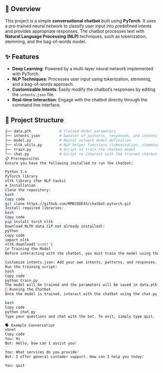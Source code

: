 

## 📝 Overview
This project is a simple **conversational chatbot** built using **PyTorch**. It uses a pre-trained neural network to classify user input into predefined intents and provides appropriate responses. The chatbot processes text with **Natural Language Processing (NLP)** techniques, such as tokenization, stemming, and the bag-of-words model.

## ✨ Features
- **Deep Learning**: Powered by a multi-layer neural network implemented with PyTorch.
- **NLP Techniques**: Processes user input using tokenization, stemming, and a bag-of-words approach.
- **Customizable Intents**: Easily modify the chatbot’s responses by editing the `intents.json` file.
- **Real-time Interaction**: Engage with the chatbot directly through the command line interface.

## 📁 Project Structure
```bash
├── data.pth             # Trained model parameters
├── intents.json         # Dataset of patterns, responses, and intents
├── model.py             # Neural network model definition
├── nltk_utils.py        # NLP helper functions (tokenization, stemming, bag-of-words)
├── train.py             # Script to train the chatbot model
└── chat.py              # Script to interact with the trained chatbot
📋 Prerequisites
Ensure you have the following installed to run the chatbot:

Python 3.x
PyTorch library
nltk library (for NLP tasks)
⚙️ Installation
Clone the repository:
bash
Copy code
git clone https://github.com/MMKCODE45/chatbot-pytorch.git
Install required libraries:
bash
Copy code
pip install torch nltk
Download NLTK data (if not already installed):
python
Copy code
import nltk
nltk.download('punkt')
🏋️‍♂️ Training the Model
Before interacting with the chatbot, you must train the model using the train.py script:

Customize intents.json: Add your own intents, patterns, and responses.
Run the training script:
bash
Copy code
python train.py
The model will be trained and the parameters will be saved in data.pth.
🤖 Running the Chatbot
Once the model is trained, interact with the chatbot using the chat.py script:

bash
Copy code
python chat.py
Type your questions and chat with the bot. To exit, simply type quit.

🗣 Example Conversation
vbnet
Copy code
You: Hi
Bot: Hello, how can I assist you?

You: What services do you provide?
Bot: I offer general customer support. How can I help you today?

You: quit

